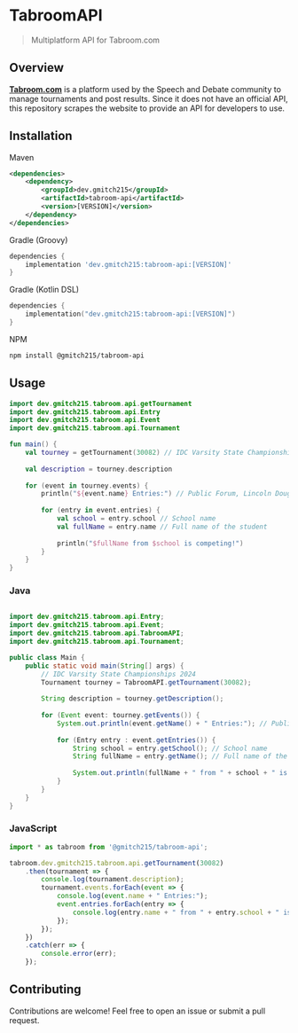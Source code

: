 # TabroomAPI

> Multiplatform API for Tabroom.com

## Overview

[**Tabroom.com**](https://tabroom.com) is a platform used by the Speech and Debate community to manage tournaments and post results.
Since it does not have an official API, this repository scrapes the website to provide an API for developers to use.

## Installation

Maven
```xml
<dependencies>
    <dependency>
        <groupId>dev.gmitch215</groupId>
        <artifactId>tabroom-api</artifactId>
        <version>[VERSION]</version>
    </dependency>
</dependencies>
```

Gradle (Groovy)
```groovy
dependencies {
    implementation 'dev.gmitch215:tabroom-api:[VERSION]'
}
```

Gradle (Kotlin DSL)
```kts
dependencies {
    implementation("dev.gmitch215:tabroom-api:[VERSION]")
}
```

NPM
```bash
npm install @gmitch215/tabroom-api
```

## Usage

```kotlin
import dev.gmitch215.tabroom.api.getTournament
import dev.gmitch215.tabroom.api.Entry
import dev.gmitch215.tabroom.api.Event
import dev.gmitch215.tabroom.api.Tournament

fun main() {
    val tourney = getTournament(30082) // IDC Varsity State Championships 2024
    
    val description = tourney.description
    
    for (event in tourney.events) {
        println("${event.name} Entries:") // Public Forum, Lincoln Douglas, Policy, Extemporanous Speaking, etc.
        
        for (entry in event.entries) {
            val school = entry.school // School name
            val fullName = entry.name // Full name of the student
            
            println("$fullName from $school is competing!")
        }
    }
}
```

### Java

```java

import dev.gmitch215.tabroom.api.Entry;
import dev.gmitch215.tabroom.api.Event;
import dev.gmitch215.tabroom.api.TabroomAPI;
import dev.gmitch215.tabroom.api.Tournament;

public class Main {
    public static void main(String[] args) {
        // IDC Varsity State Championships 2024
        Tournament tourney = TabroomAPI.getTournament(30082);
        
        String description = tourney.getDescription();
        
        for (Event event: tourney.getEvents()) {
            System.out.println(event.getName() + " Entries:"); // Public Forum, Lincoln Douglas, Policy, Extemporanous Speaking, etc.
            
            for (Entry entry : event.getEntries()) {
                String school = entry.getSchool(); // School name
                String fullName = entry.getName(); // Full name of the student
                
                System.out.println(fullName + " from " + school + " is competing!");
            }
        }
    }
}
```

### JavaScript

```js
import * as tabroom from '@gmitch215/tabroom-api';

tabroom.dev.gmitch215.tabroom.api.getTournament(30082)
    .then(tournament => {
        console.log(tournament.description);
        tournament.events.forEach(event => {
            console.log(event.name + " Entries:");
            event.entries.forEach(entry => {
                console.log(entry.name + " from " + entry.school + " is competing!");
            });
        });
    })
    .catch(err => {
        console.error(err);
    });
```

## Contributing

Contributions are welcome! Feel free to open an issue or submit a pull request.